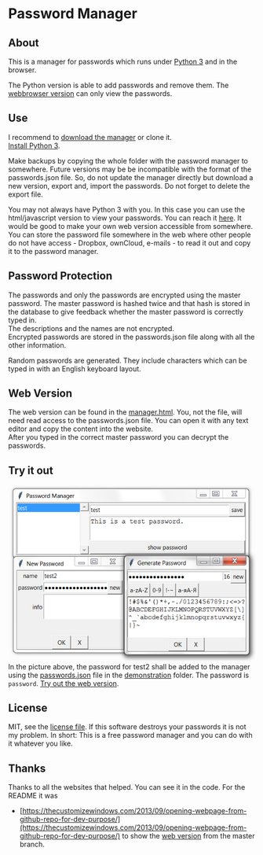 Password Manager
================

About
-----

This is a manager for passwords which runs under [Python 3](https://www.python.org/downloads/) and in the browser.

The Python version is able to add passwords and remove them. The [webbrowser version](http://rawgit.com/niccokunzmann/PasswordManager/master/manager.html) can only view the passwords.

Use
---

I recommend to [download the manager](https://github.com/niccokunzmann/PasswordManager/archive/master.zip) or clone it.  
[Install Python 3](https://www.python.org/downloads/).  

Make backups by copying the whole folder with the password manager to somewhere.
Future versions may be be incompatible with the format of the passwords.json file. So, do not update the manager directly but download a new version, export and, import the passwords. Do not forget to delete the export file.

You may not always have Python 3 with you. In this case you can use the html/javascript version to view your passwords. You can reach it [here](http://rawgit.com/niccokunzmann/PasswordManager/master/manager.html). It would be good to make your own web version accessible from somewhere.  You can store the password file somewhere in the web where other people do not have access - Dropbox, ownCloud, e-mails - to read it out and copy it to the password manager.

Password Protection
-------------------

The passwords and only the passwords are encrypted using the master password. The master password is hashed twice and that hash is stored in the database to give feedback whether the master password is correctly typed in.  
The descriptions and the names are not encrypted.  
Encrypted passwords are stored in the passwords.json file along with all the other information. 

Random passwords are generated. They include characters which can be typed in with an English keyboard layout.

Web Version
-----------

The web version can be found in the [manager.html](http://rawgit.com/niccokunzmann/PasswordManager/master/manager.html). You, not the file, will need read access to the passwords.json file. You can open it with any text editor and copy the content into the website.  
After you typed in the correct master password you can decrypt the passwords.

Try it out
----------

![](./demonstration/PasswordManager.png)  
In the picture above, the password for test2 shall be added to the manager using the [passwords.json](./demonstration/passwords.json) file in the [demonstration](./demonstration/) folder.
The password is `password`. [Try out the web version](http://rawgit.com/niccokunzmann/PasswordManager/master/manager.html?load=https%3A%2F%2Fraw.githubusercontent.com%2Fniccokunzmann%2FPasswordManager%2Fmaster%2Fdemonstration%2Fpasswords_viewer.js).


License
-------

MIT, see the [license file](./LICENSE). If this software destroys your passwords it is not my problem. In short: This is a free password manager and you can do with it whatever you like.

Thanks
------

Thanks to all the websites that helped. You can see it in the code. For the README it was

- [https://thecustomizewindows.com/2013/09/opening-webpage-from-github-repo-for-dev-purpose/](https://thecustomizewindows.com/2013/09/opening-webpage-from-github-repo-for-dev-purpose/) to show the [web version](http://rawgit.com/niccokunzmann/PasswordManager/master/manager.html?load=https%3A%2F%2Fraw.githubusercontent.com%2Fniccokunzmann%2FPasswordManager%2Fmaster%2Fdemonstration%2Fpasswords_viewer.js) from the master branch.
